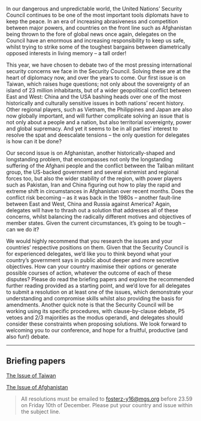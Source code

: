 In our dangerous and unpredictable world, the United Nations’ Security Council continues to be one of the most important tools diplomats have to keep the peace. In an era of increasing abrasiveness and competition between major powers, and countries on the front line such as Afghanistan being thrown to the fore of global news once again, delegates on the Council have an enormous and increasing responsibility to keep us safe, whilst trying to strike some of the toughest bargains between diametrically opposed interests in living memory – a tall order!

This year, we have chosen to debate two of the most pressing international security concerns we face in the Security Council. Solving these are at the heart of diplomacy now, and over the years to come. Our first issue is on Taiwan, which raises huge questions; not only about the sovereignty of an island of 23 million inhabitants, but of a wider geopolitical conflict between East and West: China and the USA bashing heads over one of the most historically and culturally sensitive issues in both nations’ recent history. Other regional players, such as Vietnam, the Philippines and Japan are also now globally important, and will further complicate solving an issue that is not only about a people and a nation, but also territorial sovereignty, power and global supremacy. And yet it seems to be in all parties’ interest to resolve the spat and deescalate tensions – the only question for delegates is how can it be done?

Our second issue is on Afghanistan, another historically-shaped and longstanding problem, that encompasses not only the longstanding suffering of the Afghani people and the conflict between the Taliban militant group, the US-backed government and several extremist and regional forces too, but also the wider stability of the region, with power players such as Pakistan, Iran and China figuring out how to play the rapid and extreme shift in circumstances in Afghanistan over recent months. Does the conflict risk becoming – as it was back in the 1980s – another fault-line between East and West, China and Russia against America? Again, delegates will have to thrash out a solution that addresses all of these concerns, whilst balancing the radically different motives and objectives of member states. Given the current circumstances, it’s going to be tough – can we do it?

We would highly recommend that you research the issues and your countries’ respective positions on them. Given that the Security Council is for experienced delegates, we’d like you to think beyond what your country’s government says in public about deeper and more secretive objectives. How can your country maximise their options or generate possible courses of action, whatever the outcome of each of these disputes? Please do read the briefing papers and explore the recommended further reading provided as a starting point, and we’d love for all delegates to submit a resolution on at least one of the issues, which demonstrate your understanding and compromise skills whilst also providing the basis for amendments. Another quick note is that the Security Council will be working using its specific procedures, with clause-by-clause debate, P5 vetoes and 2/3 majorities as the modus operandi, and delegates should consider these constraints when proposing solutions. We look forward to welcoming you to our conference, and hope for a fruitful, productive (and also fun!) debate.

---
## Briefing papers

[The Issue of Taiwan](/committees/security/issue1)

[The Issue of Afghanistan](/committees/security/issue2)

> All resolutions must be emailed to fosterz-y16@mgs.org before 23.59 on Friday 10th of December. Please put your country and issue within the subject line.
